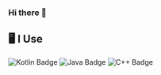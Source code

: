### Hi there 👋


<!--START_SECTION-->
<!--END_SECTION:waka-->
## 🖥️ **I Use**
<div id="badges">
  <img src="https://img.shields.io/badge/kotlin-black?style=for-the-badge&logo=kotlin&logoColor=%7F52FF" alt="Kotlin Badge"/>
  <img src="https://img.shields.io/badge/java-white?style=for-the-badge&logo=java&logoColor=%FF0000" alt="Java Badge"/>
  <img src="https://img.shields.io/badge/c++-white?style=for-the-badge&logo=cpp&logoColor=%5E97D0" alt="C++ Badge"/>
</div>
